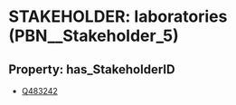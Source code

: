 # STAKEHOLDER: __laboratories__ (PBN__Stakeholder_5)

## Property: has_StakeholderID

* [Q483242](Q483242)

